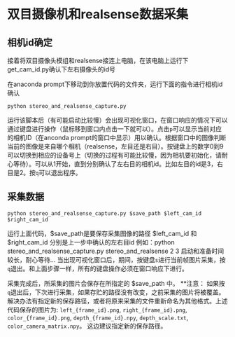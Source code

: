 # 双目摄像机和realsense数据采集

## 相机id确定
接着将双目摄像头模组和realsense接连上电脑，在该电脑上运行下get_cam_id.py确认下左右摄像头的id号

在anaconda prompt下移动到你放置代码的文件夹，运行下面的指令进行相机id确认
```
python stereo_and_realsense_capture.py
```
运行该脚本后（有可能启动比较慢）会出现可视化窗口，在窗口响应的情况下可以通过键盘进行操作（鼠标移到窗口内点击一下就可以）。点击`p`可以显示当前对应的相机ID（在anconda prompt的窗口中显示）用以确认。根据窗口中的图像判断当前的图像是来自哪个相机（realsense，左目还是右目）。按键盘上的数字0到9可以切换到相应的设备号上（切换的过程有可能比较慢，因为相机要初始化，请耐心等待）。可以从1开始，直到分别确认了左右目的相机id。比如左目的id是3，右目是2。按`q`可以退出程序。


## 采集数据
```
python stereo_and_realsense_capture.py $save_path $left_cam_id $right_cam_id
```
运行上面代码，$save_path是要保存采集图像的路径 $left_cam_id 和 $right_cam_id 分别是上一步中确认的左右目id
例如：python stereo_and_realsense_capture.py stereo_and_realsense 2 3
启动和准备时间较长，耐心等待...
当出现可视化窗口后，期间，按键盘`s`进行当前帧图片采集，按`q`退出。和上面步骤一样，所有的键盘操作必须在窗口响应下进行。

采集完成后，所采集的图片会保存在所指定的 $save_path 中。
 **注意：
 如果按`q`退出后，下次进行采集，如果存贮的路径没有改变，之前采集的图片将被覆盖。解决办法有指定新的保存路径，或者将原来采集的文件重新命名为其他格式。上述代码保存的图片为:
 `left_{frame_id}.png`, `right_{frame_id}.png`, `color_{frame_id}.png`, `depth_{frame_id}.npy`, `depth_scale.txt`, `color_camera_matrix.npy`。
 这边建议指定新的保存路径。
